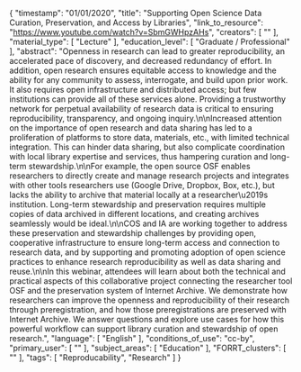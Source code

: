 {
    "timestamp": "01/01/2020",
    "title": "Supporting Open Science Data Curation, Preservation, and Access by Libraries",
    "link_to_resource": "https://www.youtube.com/watch?v=SbmGWHpzAHs",
    "creators": [
        ""
    ],
    "material_type": [
        "Lecture"
    ],
    "education_level": [
        "Graduate / Professional"
    ],
    "abstract": "Openness in research can lead to greater reproducibility, an accelerated pace of discovery, and decreased redundancy of effort. In addition, open research ensures equitable access to knowledge and the ability for any community to assess, interrogate, and build upon prior work. It also requires open infrastructure and distributed access; but few institutions can provide all of these services alone. Providing a trustworthy network for perpetual availability of research data is critical to ensuring reproducibility, transparency, and ongoing inquiry.\n\nIncreased attention on the importance of open research and data sharing has led to a proliferation of platforms to store data, materials, etc., with limited technical integration. This can hinder data sharing, but also complicate coordination with local library expertise and services, thus hampering curation and long-term stewardship.\n\nFor example, the open source OSF enables researchers to directly create and manage research projects and integrates with other tools researchers use (Google Drive, Dropbox, Box, etc.), but lacks the ability to archive that material locally at a researcher\u2019s institution. Long-term stewardship and preservation requires multiple copies of data archived in different locations, and creating archives seamlessly would be ideal.\n\nCOS and IA are working together to address these preservation and stewardship challenges by providing open, cooperative infrastructure to ensure long-term access and connection to research data, and by supporting and promoting adoption of open science practices to enhance research reproducibility as well as data sharing and reuse.\n\nIn this webinar, attendees will learn about both the technical and practical aspects of this collaborative project connecting the researcher tool OSF and the preservation system of Internet Archive. We demonstrate how researchers can improve the openness and reproducibility of their research through preregistration, and how those preregistrations are preserved with Internet Archive. We answer questions and explore use cases for how this powerful workflow can support library curation and stewardship of open research.",
    "language": [
        "English"
    ],
    "conditions_of_use": "cc-by",
    "primary_user": [
        ""
    ],
    "subject_areas": [
        "Education"
    ],
    "FORRT_clusters": [
        ""
    ],
    "tags": [
        "Reproducability",
        "Research"
    ]
}